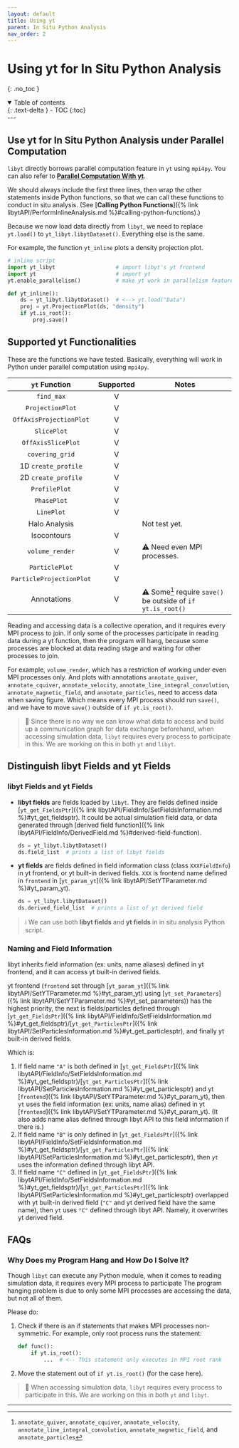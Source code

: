 ```yaml
---
layout: default
title: Using yt
parent: In Situ Python Analysis
nav_order: 2
---
```

# Using yt for In Situ Python Analysis
{: .no_toc }
<details open markdown="block">
  <summary>
    Table of contents
  </summary>
  {: .text-delta }
- TOC
{:toc}
</details>
---

## Use yt for In Situ Python Analysis under Parallel Computation
`libyt` directly borrows parallel computation feature in `yt` using `mpi4py`. You can also refer to [**Parallel Computation With yt**](https://yt-project.org/doc/analyzing/parallel_computation.html#parallel-computation-with-yt).

We should always include the first three lines, then wrap the other statements inside Python functions, 
so that we can call these functions to conduct in situ analysis. (See [**Calling Python Functions**]({% link libytAPI/PerformInlineAnalysis.md %}#calling-python-functions).)

Because we now load data directly from `libyt`, we need to replace `yt.load()` to `yt_libyt.libytDataset()`.
Everything else is the same.

For example, the function `yt_inline` plots a density projection plot.
```python
# inline script
import yt_libyt                   # import libyt's yt frontend
import yt                         # import yt
yt.enable_parallelism()           # make yt work in parallelism feature

def yt_inline():
    ds = yt_libyt.libytDataset()  # <--> yt.load("Data")
    proj = yt.ProjectionPlot(ds, "density")
    if yt.is_root():
        proj.save()
```

## Supported yt Functionalities
These are the functions we have tested.
Basically, everything will work in Python under parallel computation using `mpi4py`. 

|       `yt` Function      | Supported | Notes                                                               |
|:------------------------:|:---------:|---------------------------------------------------------------------|
| `find_max`               |     V     |                                                                     |
| `ProjectionPlot`         |     V     |                                                                     |
| `OffAxisProjectionPlot`  |     V     |                                                                     |
| `SlicePlot`              |     V     |                                                                     |
| `OffAxisSlicePlot`       |     V     |                                                                     |
| `covering_grid`          |     V     |                                                                     |
| 1D `create_profile`      |     V     |                                                                     |
| 2D `create_profile`      |     V     |                                                                     |
| `ProfilePlot`            |     V     |                                                                     |
| `PhasePlot`              |     V     |                                                                     |
| `LinePlot`               |     V     |                                                                     |
| Halo Analysis            |           | Not test yet.                                                       |
| Isocontours              |     V     |                                                                     |
| `volume_render`          |     V     | :warning: Need even MPI processes.                                  |
| `ParticlePlot`           |     V     |                                                                     |
| `ParticleProjectionPlot` |     V     |                                                                     |
| Annotations              |     V     | :warning: Some[^1] require `save()` be outside of `if yt.is_root()` |

Reading and accessing data is a collective operation, and it requires every MPI process to join.
If only some of the processes participate in reading data during a yt function, then the program will hang, 
because some processes are blocked at data reading stage and waiting for other processes to join.

For example, `volume_render`, which has a restriction of working under even MPI processes only.
And plots with annotations `annotate_quiver`, `annotate_cquiver`, `annotate_velocity`, `annotate_line_integral_convolution`, 
`annotate_magnetic_field`, and `annotate_particles`, need to access data when saving figure. 
Which means every MPI process should run `save()`, and we have to move `save()` outside of `if yt.is_root()`.

> :lizard: Since there is no way we can know what data to access and build up a communication graph for data exchange beforehand,
> when accessing simulation data, `libyt` requires every process to participate in this.
> We are working on this in both `yt` and `libyt`.

## Distinguish libyt Fields and yt Fields

### libyt Fields and yt Fields
- **libyt fields** are fields loaded by `libyt`. They are fields defined inside [`yt_get_FieldsPtr`]({% link libytAPI/FieldInfo/SetFieldsInformation.md %}#yt_get_fieldsptr). It could be actual simulation field data, or data generated through [derived field function]({% link libytAPI/FieldInfo/DerivedField.md %}#derived-field-function).
    
    ```python
    ds = yt_libyt.libytDataset()
    ds.field_list  # prints a list of libyt fields
    ```
  
- **yt fields** are fields defined in field information class (class `XXXFieldInfo`) in yt frontend, or yt built-in derived fields. `XXX` is frontend name defined in `frontend` in [`yt_param_yt`]({% link libytAPI/SetYTParameter.md %}#yt_param_yt).

    ```python
    ds = yt_libyt.libytDataset()
    ds.derived_field_list  # prints a list of yt derived field
    ```

> :information_source: We can use both **libyt fields** and **yt fields** in in situ analysis Python script. 

### Naming and Field Information
libyt inherits field information (ex: units, name aliases) defined in yt frontend, and it can access yt built-in derived fields.

yt frontend (`frontend` set through [`yt_param_yt`]({% link libytAPI/SetYTParameter.md %}#yt_param_yt)
using [`yt_set_Parameters`]({% link libytAPI/SetYTParameter.md %}#yt_set_parameters)) has the highest priority, the next is fields/particles defined through [`yt_get_FieldsPtr`]({% link libytAPI/FieldInfo/SetFieldsInformation.md %}#yt_get_fieldsptr)/[`yt_get_ParticlesPtr`]({% link libytAPI/SetParticlesInformation.md %}#yt_get_particlesptr), 
and finally yt built-in derived fields.

Which is:
1. If field name `"A"` is both defined in [`yt_get_FieldsPtr`]({% link libytAPI/FieldInfo/SetFieldsInformation.md %}#yt_get_fieldsptr)/[`yt_get_ParticlesPtr`]({% link libytAPI/SetParticlesInformation.md %}#yt_get_particlesptr) and yt [`frontend`]({% link libytAPI/SetYTParameter.md %}#yt_param_yt), then `yt` uses the field information (ex: units, name alias) defined in yt [`frontend`]({% link libytAPI/SetYTParameter.md %}#yt_param_yt). (It also adds name alias defined through libyt API to this field information if there is.)
2. If field name `"B"` is only defined in [`yt_get_FieldsPtr`]({% link libytAPI/FieldInfo/SetFieldsInformation.md %}#yt_get_fieldsptr)/[`yt_get_ParticlesPtr`]({% link libytAPI/SetParticlesInformation.md %}#yt_get_particlesptr), then `yt` uses the information defined through libyt API.
3. If field name `"C"` defined in [`yt_get_FieldsPtr`]({% link libytAPI/FieldInfo/SetFieldsInformation.md %}#yt_get_fieldsptr)/[`yt_get_ParticlesPtr`]({% link libytAPI/SetParticlesInformation.md %}#yt_get_particlesptr) overlapped with yt built-in derived field (`"C"` and yt derived field have the same name), then `yt` uses `"C"` defined through libyt API. Namely, it overwrites yt derived field.

## FAQs
### Why Does my Program Hang and How Do I Solve It?
Though `libyt` can execute any Python module, when it comes to reading simulation data, it requires every MPI process to participate
The program hanging problem is due to only some MPI processes are accessing the data, but not all of them.

Please do:
1. Check if there is an if statements that makes MPI processes non-symmetric. For example, only root process runs the statement:
    ```python
    def func():
        if yt.is_root():
            ...  # <-- This statement only executes in MPI root rank
    ```
2. Move the statement out of `if yt.is_root()` (for the case here).

> :lizard: When accessing simulation data, `libyt` requires every process to participate in this.
> We are working on this in both `yt` and `libyt`.

----
[^1]: `annotate_quiver`, `annotate_cquiver`, `annotate_velocity`, `annotate_line_integral_convolution`, `annotate_magnetic_field`, and `annotate_particles`
